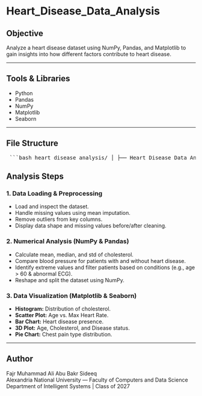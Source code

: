 # Heart_Disease_Data_Analysis

##  Objective
Analyze a heart disease dataset using NumPy, Pandas, and Matplotlib to gain insights into how different factors contribute to heart disease.

---

##  Tools & Libraries
- Python 
- Pandas
- NumPy
- Matplotlib
- Seaborn

---

##  File Structure

<pre> ```bash heart_disease_analysis/ │ ├── Heart_Disease_Data_Analysis.ipynb # Colab Notebook with full analysis ├── heart.csv # Heart disease dataset └── README.md # Instructions and project overview ``` </pre>

##  Analysis Steps

### 1. Data Loading & Preprocessing
- Load and inspect the dataset.
- Handle missing values using mean imputation.
- Remove outliers from key columns.
- Display data shape and missing values before/after cleaning.

### 2. Numerical Analysis (NumPy & Pandas)
- Calculate mean, median, and std of cholesterol.
- Compare blood pressure for patients with and without heart disease.
- Identify extreme values and filter patients based on conditions (e.g., age > 60 & abnormal ECG).
- Reshape and split the dataset using NumPy.

### 3. Data Visualization (Matplotlib & Seaborn)
- **Histogram:** Distribution of cholesterol.
- **Scatter Plot:** Age vs. Max Heart Rate.
- **Bar Chart:** Heart disease presence.
- **3D Plot:** Age, Cholesterol, and Disease status.
- **Pie Chart:** Chest pain type distribution.

---
##  Author
Fajr Muhammad Ali Abu Bakr Sideeq  
Alexandria National University — Faculty of Computers and Data Science  
Department of Intelligent Systems | Class of 2027
